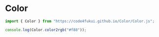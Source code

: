 # Color
 
```JavaScript
import { Color } from "https://code4fukui.github.io/Color/Color.js";

console.log(Color.color2rgb("#f88"));
```
